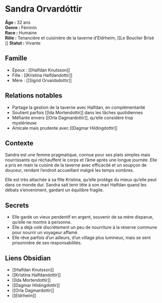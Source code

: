 # Sandra Orvardóttir

**Âge :** 32 ans  
**Genre :** Féminin  
**Race :** Humaine  
**Rôle :** Tenancière et cuisinière de la taverne d’Eldrheim, [[Le Bouclier Brisé  ]]
**Statut :** Vivante

## Famille
- Époux : [[Halfdan Knutsson]]  
- Fille : [[Kristina Halfdandottir]]
- Mère : [[Sigrid Orvardsdottir]]

## Relations notables
- Partage la gestion de la taverne avec Halfdan, en complémentarité  
- Soutient parfois [[Ida Mortendottir]] dans les tâches quotidiennes  
- Méfiante envers [[Orla Dagmardottir]], qu’elle considère trop mystérieuse  
- Amicale mais prudente avec [[Dagmar Hildingdottir]]

## Contexte
Sandra est une femme pragmatique, connue pour ses plats simples mais nourrissants qui réchauffent le corps et l’âme après une longue journée. Elle a pris en main la cuisine de la taverne avec efficacité et un soupçon de douceur, rendant l’endroit accueillant malgré les temps sombres.

Elle est très attachée à sa fille Kristina, qu’elle protège du mieux qu’elle peut dans ce monde dur. Sandra sait tenir tête à son mari Halfdan quand les débats s’enveniment, gardant un équilibre fragile.

## Secrets
- Elle garde un vieux pendentif en argent, souvenir de sa mère disparue, qu’elle ne montre à personne.  
- Elle a déjà volé discrètement un peu de nourriture à la réserve commune pour nourrir un voyageur affamé.  
- Elle rêve parfois d’un ailleurs, d’un village plus lumineux, mais se sent prisonnière de ses responsabilités.

## Liens Obsidian
- [[Halfdan Knutsson]]  
- [[Kristina Halfdandottir]]  
- [[Ida Mortendottir]]  
- [[Dagmar Hildingdottir]]  
- [[Orla Dagmardottir]]  
- [[Eldrheim]]
